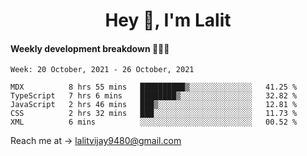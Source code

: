 <h1 align="center">Hey 👋, I'm Lalit</h1>

#### Weekly development breakdown 👨🏻‍💻
<!--START_SECTION:waka-->
```text
Week: 20 October, 2021 - 26 October, 2021

MDX          8 hrs 55 mins   ██████████▒░░░░░░░░░░░░░░   41.25 % 
TypeScript   7 hrs 6 mins    ████████▒░░░░░░░░░░░░░░░░   32.82 % 
JavaScript   2 hrs 46 mins   ███▒░░░░░░░░░░░░░░░░░░░░░   12.81 % 
CSS          2 hrs 32 mins   ███░░░░░░░░░░░░░░░░░░░░░░   11.73 % 
XML          6 mins          ░░░░░░░░░░░░░░░░░░░░░░░░░   00.52 % 
```
<!--END_SECTION:waka-->

Reach me at → lalitvijay9480@gmail.com
